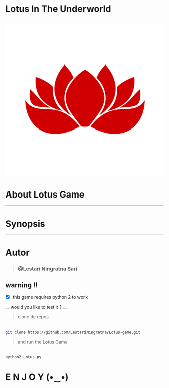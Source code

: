 # Lotus In The Underworld 

![Lotus](Img/lotus2.png)
---


# About Lotus Game 

>
---
# Synopsis 

>


---
# Autor 

> ### @Lestari Ningratna Sari 




## warning !! 

* [x] this game requires python 2 to work 

__ would you like to  test it ? __

> clone de repos 

```bash 

git clone https://github.com/LestariNingratna/Lotus-game.git

``` 

> and run the Lotus Game 

``` python 

python2 Lotus.py

```
# E N J O Y (•‿•)





